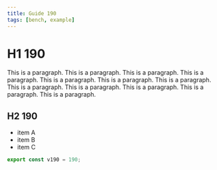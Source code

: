 ```yaml
---
title: Guide 190
tags: [bench, example]
---
```


# H1 190

This is a paragraph. This is a paragraph. This is a paragraph. This is a paragraph. This is a paragraph. This is a paragraph. This is a paragraph. This is a paragraph. This is a paragraph. This is a paragraph. This is a paragraph. This is a paragraph. 

## H2 190

- item A
- item B
- item C

```ts
export const v190 = 190;
```